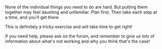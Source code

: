 None of the individual things you need to do are hard. But putting them together may feel daunting and unfamiliar. Plan first. Then take each step at a time, and you'll get there.

This is definitely a tricky exercise and will take time to get right!

If you need help, please ask on the forum, and remember to give us lots of information about what's not working and why you think that's the case!
